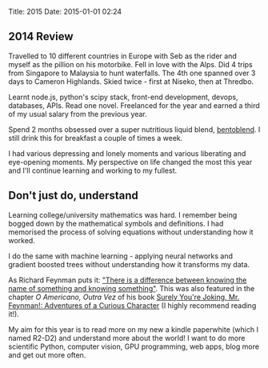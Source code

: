 Title: 2015
Date: 2015-01-01 02:24 

## 2014 Review
Travelled to 10 different countries in Europe with Seb as the rider and myself as the pillion on his motorbike. Fell in love with the Alps. Did 4 trips from Singapore to Malaysia to hunt waterfalls. The 4th one spanned over 3 days to Cameron Highlands. Skied twice - first at Niseko, then at Thredbo. 

Learnt node.js, python's scipy stack, front-end development, devops, databases, APIs. Read one novel. Freelanced for the year and earned a third of my usual salary from the previous year. 

Spend 2 months obsessed over a super nutritious liquid blend, [bentoblend](alyssaquek.blogspot.sg/2014/10/bentoblend-my-diy-soylent.html). I still drink this for breakfast a couple of times a week.

I had various depressing and lonely moments and various liberating and eye-opening moments. My perspective on life changed the most this year and I'll continue learning and working to my fullest.

## Don't just do, understand
Learning college/university mathematics was hard. I remember being bogged down by the mathematical symbols and definitions. I had memorised the process of solving equations without understanding how it worked. 

I do the same with machine learning - applying neural networks and gradient boosted trees without understanding how it transforms my data.

As Richard Feynman puts it: ["There is a difference between knowing the name of something and knowing something"](http://www.haveabit.com/feynman/2). This was also featured in the chapter _O Americano, Outra Vez_ of his book [Surely You're Joking, Mr. Feynman!: Adventures of a Curious Character](http://www.goodreads.com/book/show/5544.Surely_You_re_Joking_Mr_Feynman_) (I highly recommend reading it!).

My aim for this year is to read more on my new a kindle paperwhite (which I named R2-D2) and understand more about the world! I want to do more scientific Python, computer vision, GPU programming, web apps, blog more and get out more often.